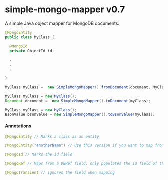 # simple-mongo-mapper v0.7

A simple Java object mapper for MongoDB documents.

```java
@MongoEntity
public class MyClass {

  @MongoId
  private ObjectId id;

  .
  .
  .

}

MyClass myClass =  new SimpleMongoMapper().fromDocument(document, MyClass.class);

```
```java
MyClass myClass = new MyClass();
Document document =  new SimpleMongoMapper().toDocument(myClass);
```
```java
MyClass myClass = new MyClass();
BsonValue bsonValue = new SimpleMongoMapper().toBsonValue(myClass);
```
    
#### Annotations

```java
@MongoEntity // Marks a class as an entity

@MongoEntity("anotherName") // Use this version if you want to map from a specific name
```

```java
@MongoId // Marks the id field
```

```java
@MongoRef // Maps from a DBRef field, only populates the id field of the reference field
```

```java
@MongoTransient // ignores the field when mapping
```

